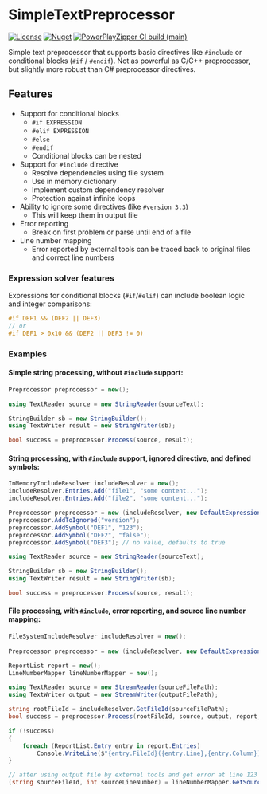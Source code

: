 # SimpleTextPreprocessor

[![License](https://img.shields.io/badge/License-MIT-blue.svg)](https://opensource.org/licenses/MIT)
[![Nuget](https://img.shields.io/nuget/v/BEHC.SimpleTextPreprocessor)](https://www.nuget.org/packages/BEHC.SimpleTextPreprocessor/)
[![PowerPlayZipper CI build (main)](https://github.com/behcpl/SimpleTextPreprocessor/actions/workflows/main.yml/badge.svg)](https://github.com/behcpl/SimpleTextPreprocessor/actions)

Simple text preprocessor that supports basic directives like `#include` or conditional blocks (`#if` / `#endif`).
Not as powerful as C/C++ preprocessor, but slightly more robust than C# preprocessor directives.

## Features

* Support for conditional blocks
  * `#if EXPRESSION`
  * `#elif EXPRESSION`
  * `#else`
  * `#endif`
  * Conditional blocks can be nested
* Support for `#include` directive
  * Resolve dependencies using file system
  * Use in memory dictionary
  * Implement custom dependency resolver
  * Protection against infinite loops
* Ability to ignore some directives (like `#version 3.3`)
  * This will keep them in output file
* Error reporting
  * Break on first problem or parse until end of a file
* Line number mapping
  * Error reported by external tools can be traced back to original files and correct line numbers

### Expression solver features

Expressions for conditional blocks (`#if`/`#elif`) can include boolean logic and integer comparisons:
```c++
#if DEF1 && (DEF2 || DEF3)
// or
#if DEF1 > 0x10 && (DEF2 || DEF3 != 0)
```

### Examples

#### Simple string processing, without `#include` support:
```csharp
Preprocessor preprocessor = new();

using TextReader source = new StringReader(sourceText);

StringBuilder sb = new StringBuilder();
using TextWriter result = new StringWriter(sb);

bool success = preprocessor.Process(source, result);
```

#### String processing, with `#include` support, ignored directive, and defined symbols:
```csharp
InMemoryIncludeResolver includeResolver = new();
includeResolver.Entries.Add("file1", "some content...");
includeResolver.Entries.Add("file2", "some content...");

Preprocessor preprocessor = new (includeResolver, new DefaultExpressionSolver(), PreprocessorOptions.Default);
preprocessor.AddToIgnored("version");
preprocessor.AddSymbol("DEF1", "123");
preprocessor.AddSymbol("DEF2", "false");
preprocessor.AddSymbol("DEF3"); // no value, defaults to true

using TextReader source = new StringReader(sourceText);

StringBuilder sb = new StringBuilder();
using TextWriter result = new StringWriter(sb);

bool success = preprocessor.Process(source, result);
```

#### File processing, with `#include`, error reporting, and source line number mapping:
```csharp
FileSystemIncludeResolver includeResolver = new();
 
Preprocessor preprocessor = new (includeResolver, new DefaultExpressionSolver(), PreprocessorOptions.Default);

ReportList report = new();
LineNumberMapper lineNumberMapper = new();

using TextReader source = new StreamReader(sourceFilePath);
using TextWriter output = new StreamWriter(outputFilePath);

string rootFileId = includeResolver.GetFileId(sourceFilePath);
bool success = preprocessor.Process(rootFileId, source, output, report, lineNumberMapper);

if (!success)
{
    foreach (ReportList.Entry entry in report.Entries)
        Console.WriteLine($"{entry.FileId}({entry.Line},{entry.Column}): {entry.Message}");
}

// after using output file by external tools and get error at line 123 it is possible to point to correct file/line number
(string sourceFileId, int sourceLineNumber) = lineNumberMapper.GetSource(123);
```
